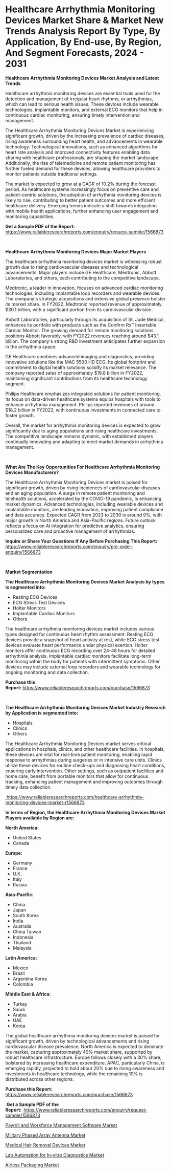 <p><h1>Healthcare Arrhythmia Monitoring Devices Market Share & Market New Trends Analysis Report By Type, By Application, By End-use, By Region, And Segment Forecasts, 2024 - 2031</h1></p><p><strong>Healthcare Arrhythmia Monitoring Devices Market Analysis and Latest Trends</strong></p>
<p><p>Healthcare arrhythmia monitoring devices are essential tools used for the detection and management of irregular heart rhythms, or arrhythmias, which can lead to serious health issues. These devices include wearable technologies, implantable monitors, and external ECG monitors that help in continuous cardiac monitoring, ensuring timely intervention and management.</p><p>The Healthcare Arrhythmia Monitoring Devices Market is experiencing significant growth, driven by the increasing prevalence of cardiac diseases, rising awareness surrounding heart health, and advancements in wearable technology. Technological innovations, such as enhanced algorithms for heart rate analysis and improved connectivity features enabling data sharing with healthcare professionals, are shaping the market landscape. Additionally, the rise of telemedicine and remote patient monitoring has further fueled demand for these devices, allowing healthcare providers to monitor patients outside traditional settings.</p><p>The market is expected to grow at a CAGR of 10.2% during the forecast period. As healthcare systems increasingly focus on preventive care and patient-centric solutions, the adoption of arrhythmia monitoring devices is likely to rise, contributing to better patient outcomes and more efficient healthcare delivery. Emerging trends indicate a shift towards integration with mobile health applications, further enhancing user engagement and monitoring capabilities.</p></p>
<p><strong>Get a Sample PDF of the Report:&nbsp;</strong> <a href="https://www.reliableresearchreports.com/enquiry/request-sample/1566873">https://www.reliableresearchreports.com/enquiry/request-sample/1566873</a></p>
<p>&nbsp;</p>
<p><strong>Healthcare Arrhythmia Monitoring Devices Major Market Players</strong></p>
<p><p>The healthcare arrhythmia monitoring devices market is witnessing robust growth due to rising cardiovascular diseases and technological advancements. Major players include GE Healthcare, Medtronic, Abbott Laboratories, and others, each contributing to the competitive landscape.</p><p>Medtronic, a leader in innovation, focuses on advanced cardiac monitoring technologies, including implantable loop recorders and wearable devices. The company's strategic acquisitions and extensive global presence bolster its market share. In FY2022, Medtronic reported revenue of approximately $30.1 billion, with a significant portion from its cardiovascular division.</p><p>Abbott Laboratories, particularly through its acquisition of St. Jude Medical, enhances its portfolio with products such as the Confirm Rx™ Insertable Cardiac Monitor. The growing demand for remote monitoring solutions positions Abbott favorably, with FY2022 revenues reaching around $43.1 billion. The company's strong R&D investment anticipates further expansion in the arrhythmia space.</p><p>GE Healthcare combines advanced imaging and diagnostics, providing innovative solutions like the MAC 5500 HD ECG. Its global footprint and commitment to digital health solutions solidify its market relevance. The company reported sales of approximately $19.8 billion in FY2022, maintaining significant contributions from its healthcare technology segment.</p><p>Philips Healthcare emphasizes integrated solutions for patient monitoring. Its focus on data-driven healthcare systems equips hospitals with tools to enhance arrhythmia management. Philips reported revenues of around $18.2 billion in FY2022, with continuous investments in connected care to foster growth.</p><p>Overall, the market for arrhythmia monitoring devices is expected to grow significantly due to aging populations and rising healthcare investments. The competitive landscape remains dynamic, with established players continually innovating and adapting to meet market demands in arrhythmia management.</p></p>
<p>&nbsp;</p>
<p><strong>What Are The Key Opportunities For Healthcare Arrhythmia Monitoring Devices Manufacturers?</strong></p>
<p><p>The Healthcare Arrhythmia Monitoring Devices market is poised for significant growth, driven by rising incidences of cardiovascular diseases and an aging population. A surge in remote patient monitoring and telehealth solutions, accelerated by the COVID-19 pandemic, is enhancing market dynamics. Advanced technologies, including wearable devices and implantable monitors, are leading innovation, improving patient compliance and data accuracy. Expected CAGR from 2023 to 2030 is around 9%, with major growth in North America and Asia-Pacific regions. Future outlook reflects a focus on AI integration for predictive analytics, ensuring personalized care and proactive management of arrhythmias.</p></p>
<p><strong>Inquire or Share Your Questions If Any Before Purchasing This Report:</strong> <a href="https://www.reliableresearchreports.com/enquiry/pre-order-enquiry/1566873">https://www.reliableresearchreports.com/enquiry/pre-order-enquiry/1566873</a></p>
<p>&nbsp;</p>
<p><strong>Market Segmentation</strong></p>
<p><strong>The Healthcare Arrhythmia Monitoring Devices Market Analysis by types is segmented into:</strong></p>
<p><ul><li>Resting ECG Devices</li><li>ECG Stress Test Devices</li><li>Holter Monitors</li><li>Implantable Cardiac Monitors</li><li>Others</li></ul></p>
<p><p>The healthcare arrhythmia monitoring devices market includes various types designed for continuous heart rhythm assessment. Resting ECG devices provide a snapshot of heart activity at rest, while ECG stress test devices evaluate heart performance under physical exertion. Holter monitors offer continuous ECG recording over 24-48 hours for detailed arrhythmia analysis. Implantable cardiac monitors facilitate long-term monitoring within the body for patients with intermittent symptoms. Other devices may include external loop recorders and wearable technology for ongoing monitoring and data collection.</p></p>
<p><strong>Purchase this Report:&nbsp;</strong><a href="https://www.reliableresearchreports.com/purchase/1566873">https://www.reliableresearchreports.com/purchase/1566873</a></p>
<p>&nbsp;</p>
<p><strong>The Healthcare Arrhythmia Monitoring Devices Market Industry Research by Application is segmented into:</strong></p>
<p><ul><li>Hospitals</li><li>Clinics</li><li>Others</li></ul></p>
<p><p>The Healthcare Arrhythmia Monitoring Devices market serves critical applications in hospitals, clinics, and other healthcare facilities. In hospitals, these devices are vital for real-time patient monitoring, enabling rapid response to arrhythmias during surgeries or in intensive care units. Clinics utilize these devices for routine check-ups and diagnosing heart conditions, ensuring early intervention. Other settings, such as outpatient facilities and home care, benefit from portable monitors that allow for continuous tracking, enhancing patient management and improving outcomes through timely data collection.</p></p>
<p><a href="https://www.reliableresearchreports.com/healthcare-arrhythmia-monitoring-devices-market-r1566873">&nbsp;https://www.reliableresearchreports.com/healthcare-arrhythmia-monitoring-devices-market-r1566873</a></p>
<p><strong>In terms of Region, the Healthcare Arrhythmia Monitoring Devices Market Players available by Region are:</strong></p>
<p>
    <p> <strong> North America: </strong>
        <ul>
            <li>United States</li>
            <li>Canada</li>
        </ul>
        </p> 
    <p> <strong> Europe: </strong>
        <ul>
            <li>Germany</li>
            <li>France</li>
            <li>U.K.</li>
            <li>Italy</li>
            <li>Russia</li>
        </ul>
        </p> 
    <p> <strong> Asia-Pacific: </strong>
        <ul>
            <li>China</li>
            <li>Japan</li>
            <li>South Korea</li>
            <li>India</li>
            <li>Australia</li>
            <li>China Taiwan</li>
            <li>Indonesia</li>
            <li>Thailand</li>
            <li>Malaysia</li>
        </ul>
        </p> 
    <p> <strong> Latin America: </strong>
        <ul>
            <li>Mexico</li>
            <li>Brazil</li>
            <li>Argentina Korea</li>
            <li>Colombia</li>
        </ul>
        </p> 
    <p> <strong> Middle East & Africa: </strong>
        <ul>
            <li>Turkey</li>
            <li>Saudi</li>
            <li>Arabia</li>
            <li>UAE</li>
            <li>Korea</li>
        </ul>
    </p>
    </p>
<p><p>The global healthcare arrhythmia monitoring devices market is poised for significant growth, driven by technological advancements and rising cardiovascular disease prevalence. North America is expected to dominate the market, capturing approximately 40% market share, supported by robust healthcare infrastructure. Europe follows closely with a 30% share, bolstered by increasing healthcare expenditure. APAC, particularly China, is emerging rapidly, projected to hold about 20% due to rising awareness and investments in healthcare technology, while the remaining 10% is distributed across other regions.</p></p>
<p><strong>Purchase this Report: </strong><a href="https://www.reliableresearchreports.com/purchase/1566873">https://www.reliableresearchreports.com/purchase/1566873</a></p>
<p>&nbsp;<strong>Get a Sample PDF of the Report:&nbsp;&nbsp;</strong><a href="https://www.reliableresearchreports.com/enquiry/request-sample/1566873">https://www.reliableresearchreports.com/enquiry/request-sample/1566873</a></p>
<p><strong></strong></p>
<p><p><a href="https://medium.com/@jvjgrnmn71/how-regional-and-global-trends-are-shaping-the-payroll-and-workforce-management-software-market-for-ec1c8f851e3d?postPublishedType=repub">Payroll and Workforce Management Software Market</a></p><p><a href="https://medium.com/@munnahossan03_74117/military-phased-array-antenna-market-forecasts-market-trends-and-impact-analysis-2024-2031-5ffbce1e08b8?postPublishedType=repub">Military Phased Array Antenna Market</a></p><p><a href="https://github.com/yoshih12/Market-Research-Report-List-4/blob/main/medical-hair-removal-devices-market.md">Medical Hair Removal Devices Market</a></p><p><a href="https://issuu.com/reportprime-2/docs/lab-automation-for-in-vitro-diagnos_e7a9c6665ca942">Lab Automation for In-vitro Diagnostics Market</a></p><p><a href="https://www.linkedin.com/pulse/how-airless-packaging-market-evolve-growth-analysis-year-2024-ufdoc">Airless Packaging Market</a></p></p>